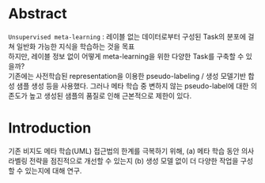 # Abstract
`Unsupervised meta-learning` : 레이블 없는 데이터로부터 구성된 Task의 분포에 걸쳐 일반화 가능한 지식을 학습하는 것을 목표  
하지만, 레이블 정보 없이 어떻게 meta-learning을 위한 다양한 Task를 구축할 수 있을까?  
기존에는 사전학습된 representation을 이용한 pseudo-labeling / 생성 모델기반 합성 샘플 생성 등을 사용했다.
그러나 메타 학습 중 변하지 않는 pseudo-label에 대한 의존도가 높고 생성된 샘플의 품질로 인해 근본적으로 제한이 있다.


# Introduction
기존 비지도 메타 학습(UML) 접근법의 한계를 극복하기 위해, (a) 메타 학습 동안 의사 라벨링 전략을 점진적으로 개선할 수 있는지 (b) 생성 모델 없이 더 다양한 작업을 구성할 수 있는지에 대해 연구.
